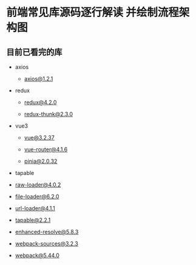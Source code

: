 # 前端常见库源码逐行解读 并绘制流程架构图

## 目前已看完的库

- axios

  - [axios@1.2.1](https://github.com/YeahDreamItPossible/SourceCodeAnalyser/blob/main/axios%401.2.1/axios.js)

- redux

  - [redux@4.2.0](https://github.com/YeahDreamItPossible/SourceCodeAnalyser/blob/main/redux%404.2.0/redux.js)

  - [redux-thunk@2.3.0](https://github.com/YeahDreamItPossible/SourceCodeAnalyser/blob/main/redux-thunk%402.3.0/index.js)

- vue3

  - [vue@3.2.37](https://github.com/YeahDreamItPossible/SourceCodeAnalyser/blob/main/vue%403.2.37/vue.global.js)

  - [vue-router@4.1.6](https://github.com/YeahDreamItPossible/SourceCodeAnalyser/blob/main/vue-router%404.1.6/vue-router.global.js)

  - [pinia@2.0.32](https://github.com/YeahDreamItPossible/SourceCodeAnalyser/blob/main/pinia%402.0.32/pinia.iife.js)

  <!-- - [vuex@4.0.2]() -->

- tapable

- [raw-loader@4.0.2](https://github.com/YeahDreamItPossible/SourceCodeAnalyser/blob/main/webpack/raw-loader%404.0.2/index.js)

- [file-loader@6.2.0](https://github.com/YeahDreamItPossible/SourceCodeAnalyser/blob/main/webpack/file-loader%406.2.0/index.js)

- [url-loader@4.1.1](https://github.com/YeahDreamItPossible/SourceCodeAnalyser/blob/main/webpack/url-loader%404.1.1/index.js)

- [tapable@2.2.1]()

- [enhanced-resolve@5.8.3]()

- [webpack-sources@3.2.3]()

- [webpack@5.44.0]()